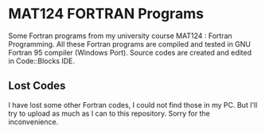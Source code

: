 # MAT124 FORTRAN Programs
Some Fortran programs from my university course MAT124 : Fortran Programming. All these Fortran programs are compiled and tested in GNU Fortran 95 compiler (Windows Port). Source codes are created and edited in Code::Blocks IDE.
## Lost Codes
I have lost some other Fortran codes, I could not find those in my PC. But I'll try to upload as much as I can to this repository. Sorry for the inconvenience.
